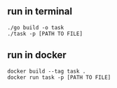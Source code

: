 ## run in terminal
```
./go build -o task
./task -p [PATH TO FILE]
```
## run in docker
```
docker build --tag task .    
docker run task -p [PATH TO FILE]  
```